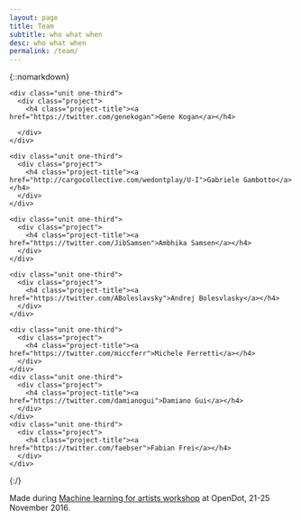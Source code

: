 ```yaml
---
layout: page
title: Team
subtitle: who what when
desc: who what when
permalink: /team/
---
```


{::nomarkdown}
<div>


<div class="projects">
  <div class="grid no-gutters">

    <div class="unit one-third">
      <div class="project">
        <h4 class="project-title"><a href="https://twitter.com/genekogan">Gene Kogan</a></h4>      

      </div>
    </div>

    <div class="unit one-third">
      <div class="project">
        <h4 class="project-title"><a href="http://cargocollective.com/wedontplay/U-I">Gabriele Gambotto</a></h4>
      </div>
    </div>

    <div class="unit one-third">
      <div class="project">
        <h4 class="project-title"><a href="https://twitter.com/JibSamsen">Ambhika Samsen</a></h4>
      </div>
    </div>
  </div><!-- grid -->

  <div class="grid no-gutters">

    <div class="unit one-third">
      <div class="project">
        <h4 class="project-title"><a href="https://twitter.com/ABoleslavsky">Andrej Bolesvlasky</a></h4>
      </div>
    </div>

    <div class="unit one-third">
      <div class="project">
        <h4 class="project-title"><a href="https://twitter.com/miccferr">Michele Ferretti</a></h4>
      </div>
    </div>
    <div class="unit one-third">
      <div class="project">
        <h4 class="project-title"><a href="https://twitter.com/damianogui">Damiano Gui</a></h4>
      </div>
    </div>
    <div class="unit one-third">
      <div class="project">
        <h4 class="project-title"><a href="https://twitter.com/faebser">Fabian Frei</a></h4>
      </div>
    </div>
  </div><!-- grid -->
</div>


</div>
{:/}

Made during [Machine learning for artists workshop](http://www.opendotlab.it/it/content/workshop-machine-learning-artists) at OpenDot, 21-25 November 2016.
